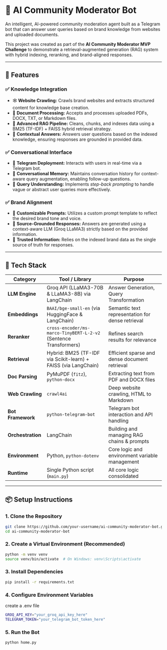 # 🧠 AI Community Moderator Bot

An intelligent, AI-powered community moderation agent built as a Telegram bot that can answer user queries based on brand knowledge from websites and uploaded documents.

This project was created as part of the **AI Community Moderator MVP Challenge** to demonstrate a retrieval-augmented generation (RAG) system with hybrid indexing, reranking, and brand-aligned responses.

---

## 🚀 Features

### ✅ Knowledge Integration
- 🕸️ **Website Crawling:** Crawls brand websites and extracts structured content for knowledge base creation.
- 📄 **Document Processing:** Accepts and processes uploaded PDFs, DOCX, TXT, or Markdown files.
- 🧱 **Advanced RAG Pipeline:** Cleans, chunks, and indexes data using a BM25 (TF-IDF) + FAISS hybrid retrieval strategy.
- 🤖 **Contextual Answers:** Answers user questions based on the indexed knowledge, ensuring responses are grounded in provided data.

### ✅ Conversational Interface
- 💬 **Telegram Deployment:** Interacts with users in real-time via a Telegram bot.
- 🔁 **Conversational Memory:** Maintains conversation history for context-aware query augmentation, enabling follow-up questions.
- 🧠 **Query Understanding:** Implements *step-back prompting* to handle vague or abstract user queries more effectively.

### ✅ Brand Alignment
- 🎯 **Customizable Prompts:** Utilizes a custom prompt template to reflect the desired brand tone and voice.
- 📎 **Source-Grounded Responses:** Answers are generated using a context-aware LLM (Groq LLaMA3) strictly based on the provided information.
- 📝 **Trusted Information:** Relies on the indexed brand data as the single source of truth for responses.

---

## 🧱 Tech Stack

| Category          | Tool / Library                                      | Purpose                                           |
|-------------------|-----------------------------------------------------|---------------------------------------------------|
| **LLM Engine**    | Groq API (LLaMA3-70B & LLaMA3-8B) via LangChain     | Answer Generation, Query Transformation           |
| **Embeddings**    | `BAAI/bge-small-en` (via HuggingFace & LangChain)   | Semantic text representation for dense retrieval  |
| **Reranker**      | `cross-encoder/ms-marco-TinyBERT-L-2-v2` (Sentence Transformers) | Refines search results for relevance          |
| **Retrieval**     | Hybrid: BM25 (TF-IDF via Scikit-learn) + FAISS (via LangChain) | Efficient sparse and dense document retrieval   |
| **Doc Parsing**   | PyMuPDF (`fitz`), `python-docx`                     | Extracting text from PDF and DOCX files         |
| **Web Crawling**  | `crawl4ai`                                          | Deep website crawling, HTML to Markdown           |
| **Bot Framework** | `python-telegram-bot`                               | Telegram bot interaction and API handling       |
| **Orchestration** | LangChain                                           | Building and managing RAG chains & prompts      |
| **Environment**   | Python, `python-dotenv`                             | Core logic and environment variable management  |
| **Runtime**       | Single Python script (`main.py`)                    | All core logic consolidated                     |

---

## 📦 Setup Instructions

### 1. Clone the Repository
```bash
git clone https://github.com/your-username/ai-community-moderator-bot.git
cd ai-community-moderator-bot
```

### 2. Create a Virtual Environment (Recommended)
```bash
python -m venv venv
source venv/bin/activate  # On Windows: venv\Scripts\activate
```

### 3. Install Dependencies
```bash
pip install -r requirements.txt
```

### 4. Configure Environment Variables
create a .env file
```bash
GROQ_API_KEY="your_groq_api_key_here"
TELEGRAM_TOKEN="your_telegram_bot_token_here"
```

### 5. Run the Bot
```bash
python home.py
```